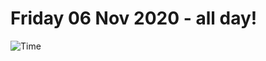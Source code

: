 # Friday 06 Nov 2020 - all day!
![Time](https://github.com/rich-ctm/today/workflows/Time/badge.svg)
